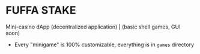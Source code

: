 # FUFFA STAKE
Mini-casino dApp (decentralized application) | (basic shell games, GUI soon)

- Every "minigame" is 100% customizable, everything is in `games` directory

